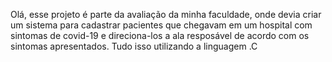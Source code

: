 Olá, esse projeto é parte da avaliação da minha faculdade, onde devia criar um sistema para cadastrar pacientes que chegavam em um hospital com sintomas de covid-19 e direciona-los a ala resposável de acordo com os sintomas apresentados. Tudo isso utilizando a linguagem .C
